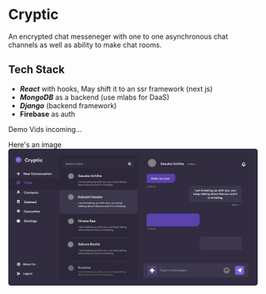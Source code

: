 # Cryptic

An encrypted chat messeneger with one to one asynchronous chat channels as well as ability to make chat rooms.

## Tech Stack
* **_React_** with hooks, May shift it to an ssr framework (next js)
* **_MongoDB_** as a backend (use mlabs for DaaS)
* **_Django_** (backend framework)
* **Firebase** as auth

Demo Vids incoming...

Here's an image
<img src='./cryptic 2.svg'>